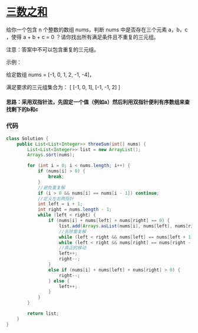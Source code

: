 # [三数之和](https://leetcode-cn.com/problems/3sum/)

给你一个包含 n 个整数的数组 nums，判断 nums 中是否存在三个元素 a，b，c ，使得 a + b + c = 0 ？请你找出所有满足条件且不重复的三元组。

注意：答案中不可以包含重复的三元组。

示例：

给定数组 nums = [-1, 0, 1, 2, -1, -4]，

满足要求的三元组集合为：
[
  [-1, 0, 1],
  [-1, -1, 2]
]




#### 思路：采用双指针法，先固定一个值（例如a）然后利用双指针便利有序数组来查找剩下的b和c



### 代码

```java
class Solution {
    public List<List<Integer>> threeSum(int[] nums) {
        List<List<Integer>> list = new ArrayList();
        Arrays.sort(nums);

        for (int i = 0; i < nums.length; i++) {
            if (nums[i] > 0) {
                break;
            }
            //避免重复解
            if (i > 0 && nums[i] == nums[i - 1]) continue;
            //定义左右两指针
            int left = i + 1;
            int right = nums.length - 1;
            while (left < right) {
                if (nums[i] + nums[left] + nums[right] == 0) {
                    list.add(Arrays.asList(nums[i], nums[left], nums[right]));
                    //去除重复解
                    while (left < right && nums[left] == nums[left + 1]) left++;
                    while (left < right && nums[right] == nums[right - 1]) right--;
                    //真正的移动
                    left++;
                    right--;
                }
                else if (nums[i] + nums[left] + nums[right] > 0) {
                    right--;
                } else {
                    left++;
                }
            }
        }

        return list;
    }
}
```


